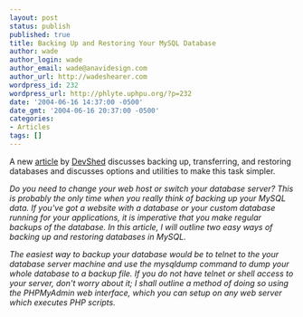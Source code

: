 ```yaml
---
layout: post
status: publish
published: true
title: Backing Up and Restoring Your MySQL Database
author: wade
author_login: wade
author_email: wade@anavidesign.com
author_url: http://wadeshearer.com
wordpress_id: 232
wordpress_url: http://phlyte.uphpu.org/?p=232
date: '2004-06-16 14:37:00 -0500'
date_gmt: '2004-06-16 20:37:00 -0500'
categories:
- Articles
tags: []
---
```

<p>A new <a href="http://www.devshed.com/c/a/MySQL/Backing-up-and-restoring-your-MySQL-Database/">article</a> by <a href="http://www.devshed.com">DevShed</a> discusses backing up,  transferring, and restoring databases and discusses options and utilities to make this task simpler.<i>
<p>Do you need to change your web host or switch your database server? This is probably the only time when you really think of backing up your MySQL data. If you've got a website with a database or your custom database running for your applications, it is imperative that you make regular backups of the database. In this article, I will outline two easy ways of backing up and restoring databases in MySQL.</p>
<p>The easiest way to backup your database would be to telnet to the your database server machine and use the mysqldump command to dump your whole database to a backup file. If you do not have telnet or shell access to your server, don't worry about it; I shall outline a method of doing so using the PHPMyAdmin web interface, which you can setup on any web server which executes PHP scripts.</p>
<p></i></p>
